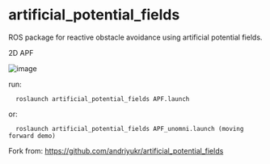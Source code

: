 # artificial_potential_fields
ROS package for reactive obstacle avoidance using artificial potential fields.

2D APF

![image](https://github.com/linden713/artificial_potential_fields/blob/master/Results/APF.gif)

run:

      roslaunch artificial_potential_fields APF.launch

or:

      roslaunch artificial_potential_fields APF_unomni.launch (moving forward demo)

Fork from: https://github.com/andriyukr/artificial_potential_fields

